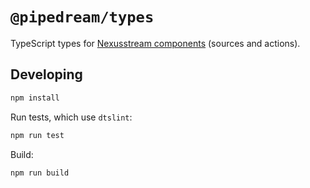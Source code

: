 # `@pipedream/types`

TypeScript types for [Nexusstream components](https://khulnasoft.com/docs/components/api/) (sources and actions).

## Developing 

```bash
npm install
```

Run tests, which use `dtslint`:

```bash
npm run test
```

Build:

```bash
npm run build
```